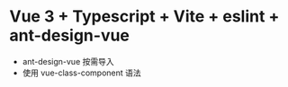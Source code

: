 # Vue 3 + Typescript + Vite + eslint + ant-design-vue

* ant-design-vue 按需导入
* 使用 vue-class-component 语法


